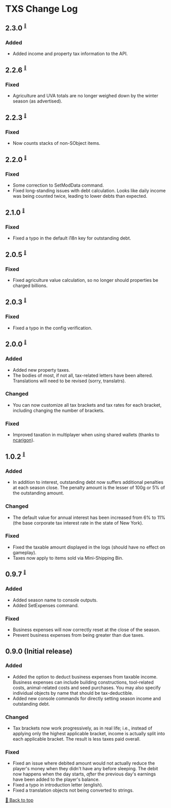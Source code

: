 ﻿# TXS Change Log

## 2.3.0 <sup><sub><sup>[🔼](#txs-change-log)</sup></sub></sup>

### Added

* Added income and property tax information to the API.

## 2.2.6 <sup><sub><sup>[🔼](#txs-change-log)</sup></sub></sup>

### Fixed

* Agriculture and UVA totals are no longer weighed down by the winter season (as advertised).

## 2.2.3 <sup><sub><sup>[🔼](#txs-change-log)</sup></sub></sup>

### Fixed

* Now counts stacks of non-SObject items.

## 2.2.0 <sup><sub><sup>[🔼](#txs-change-log)</sup></sub></sup>

### Fixed

* Some correction to SetModData command.
* Fixed long-standing issues with debt calculation. Looks like daily income was being counted twice, leading to lower debts than expected.

## 2.1.0 <sup><sub><sup>[🔼](#txs-change-log)</sup></sub></sup>

### Fixed

* Fixed a typo in the default i18n key for outstanding debt.

## 2.0.5 <sup><sub><sup>[🔼](#txs-change-log)</sup></sub></sup>

### Fixed

* Fixed agriculture value calculation, so no longer should properties be charged billions.

## 2.0.3 <sup><sub><sup>[🔼](#txs-change-log)</sup></sub></sup>

### Fixed

* Fixed a typo in the config verification.

## 2.0.0 <sup><sub><sup>[🔼](#txs-change-log)</sup></sub></sup>

### Added

* Added new property taxes.
* The bodies of most, if not all, tax-related letters have been altered. Translations will need to be revised (sorry, translatrs).

### Changed

* You can now customize all tax brackets and tax rates for each bracket, including changing the number of brackets.

### Fixed

* Improved taxation in multiplayer when using shared wallets (thanks to [ncarigon](https://github.com/ncarigon)).

## 1.0.2 <sup><sub><sup>[🔼](#txs-change-log)</sup></sub></sup>

### Added

* In addition to interest, outstanding debt now suffers additional penalties at each season close. The penalty amount is the lesser of 100g or 5% of the outstanding amount. 

### Changed

* The default value for annual interest has been increased from 6% to 11% (the base corporate tax interest rate in the state of New York).

### Fixed

* Fixed the taxable amount displayed in the logs (should have no effect on gameplay).
* Taxes now apply to items sold via Mini-Shipping Bin.

## 0.9.7 <sup><sub><sup>[🔼](#txs-change-log)</sup></sub></sup>

### Added

* Added season name to console outputs.
* Added SetExpenses command.

### Fixed

* Business expenses will now correctly reset at the close of the season.
* Prevent business expenses from being greater than due taxes.

## 0.9.0 (Initial release)

### Added

* Added the option to deduct business expenses from taxable income. Business expenses can include building constructions, tool-related costs, animal-related costs and seed purchases. You may also specify individual objects by name that should be tax-deductible.
* Added new console commands for directly setting season income and outstanding debt.

### Changed

* Tax brackets now work progressively, as in real life; i.e., instead of applying only the highest applicable bracket, income is actually split into each applicable bracket. The result is less taxes paid overall.

### Fixed

* Fixed an issue where debited amount would not actually reduce the player's money when they didn't have any before sleeping. The debit now happens when the day starts, *after* the previous day's earnings have been added to the player's balance.
* Fixed a typo in introduction letter (english).
* Fixed a translation objects not being converted to strings.

[🔼 Back to top](#txs-change-log)
